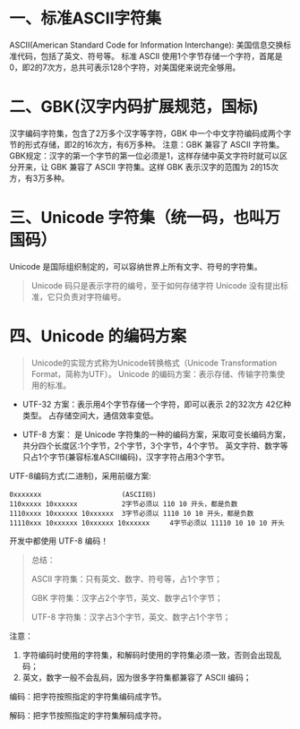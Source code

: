 # 一、标准ASCII字符集
ASCII(American Standard Code for Information Interchange): 美国信息交换标准代码，包括了英文、符号等。
标准 ASCII 使用1个字节存储一个字符，首尾是0，即2的7次方，总共可表示128个字符，对美国佬来说完全够用。

# 二、GBK(汉字内码扩展规范，国标)
汉字编码字符集，包含了2万多个汉字等字符，GBK 中一个中文字符编码成两个字节的形式存储，即2的16次方，有6万多种。
注意：GBK 兼容了 ASCII 字符集。
GBK规定：汉字的第一个字节的第一位必须是1，这样存储中英文字符时就可以区分开来，让 GBK 兼容了 ASCII 字符集。这样 GBK 表示汉字的范围为 2的15次方，有3万多种。

# 三、Unicode 字符集（统一码，也叫万国码）
Unicode 是国际组织制定的，可以容纳世界上所有文字、符号的字符集。

> Unicode 码只是表示字符的编号，至于如何存储字符 Unicode 没有提出标准，它只负责对字符编号。

# 四、Unicode 的编码方案

> Unicode的实现方式称为Unicode转换格式（Unicode Transformation Format，简称为UTF）。
> Unicode 的编码方案：表示存储、传输字符集使用的标准。

* UTF-32 方案：表示用4个字节存储一个字符，即可以表示 2的32次方 42亿种类型。
占存储空间大，通信效率变低。


* UTF-8 方案：
是 Unicode 字符集的一种的编码方案，采取可变长编码方案，共分四个长度区:1个字节，2个字节，3个字节，4个字节。
英文字符、数字等只占1个字节(兼容标准ASCII编码)，汉字字符占用3个字节。


UTF-8编码方式(二进制)，采用前缀方案:
```angular2html
0xxxxxxx					(ASCII码)
110xxxxx 10xxxxxx  			2字节必须以 110 10 开头，都是负数
1110xxxx 10xxxxxx 10xxxxxx	3字节必须以 1110 10 10 开头，都是负数
11110xxx 10xxxxxx 10xxxxxx 10xxxxxx		4字节必须以 11110 10 10 10 开头
```

开发中都使用 UTF-8 编码！

> 总结：
> 
> ASCII 字符集：只有英文、数字、符号等，占1个字节；
> 
> GBK 字符集：汉字占2个字节，英文、数字占1个字节；
>
> UTF-8 字符集：汉字占3个字节，英文、数字占1个字节；

注意：
1. 字符编码时使用的字符集，和解码时使用的字符集必须一致，否则会出现乱码；
2. 英文，数字一般不会乱码，因为很多字符集都兼容了 ASCII 编码；


编码：把字符按照指定的字符集编码成字节。

解码：把字节按照指定的字符集解码成字符。